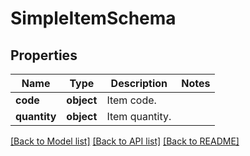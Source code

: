 # SimpleItemSchema

## Properties
Name | Type | Description | Notes
------------ | ------------- | ------------- | -------------
**code** | **object** | Item code. | 
**quantity** | **object** | Item quantity. | 

[[Back to Model list]](../README.md#documentation-for-models) [[Back to API list]](../README.md#documentation-for-api-endpoints) [[Back to README]](../README.md)

